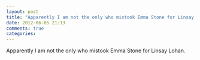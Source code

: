 ```yaml
---
layout: post
title: "Apparently I am not the only who mistook Emma Stone for Linsay Lohan."
date: 2012-06-05 21:13
comments: true
categories: 
---
```


Apparently I am not the only who mistook Emma Stone for Linsay Lohan.

